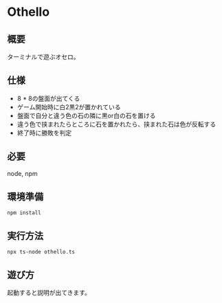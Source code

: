 # Othello

## 概要
ターミナルで遊ぶオセロ。

## 仕様
- 8 * 8の盤面が出てくる
- ゲーム開始時に白2黒2が置かれている
- 盤面で自分と違う色の石の隣に黒or白の石を置ける
- 違う色で挟まれたらところに石を置かれたら、挟まれた石は色が反転する
- 終了時に勝敗を判定

## 必要
node, npm

## 環境準備
```
npm install
```

## 実行方法
```
npx ts-node othello.ts
```

## 遊び方
起動すると説明が出てきます。
